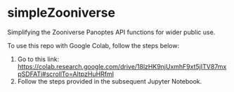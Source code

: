 # simpleZooniverse
Simplifying the Zooniverse Panoptes API functions for wider public use.

To use this repo with Google Colab, follow the steps below:
1. Go to this link: https://colab.research.google.com/drive/18lzHK9njUxmhF9xt5jITV87mxpSDFATi#scrollTo=AItpzHuHRfmI
2. Follow the steps provided in the subsequent Jupyter Notebook.
